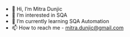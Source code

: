 - 👋 Hi, I’m Mitra Dunjic
- 👀 I’m interested in SQA
- 🌱 I’m currently learning SQA Automation
- 📫 How to reach me - mitra.dunjic@gmail.com

<!---
MitraDunjic/MitraDunjic is a ✨ special ✨ repository because its `README.md` (this file) appears on your GitHub profile.
You can click the Preview link to take a look at your changes.
--->

